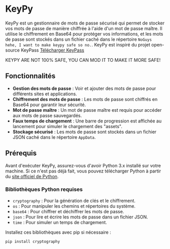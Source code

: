 # KeyPy

KeyPy est un gestionnaire de mots de passe sécurisé qui permet de stocker vos mots de passe de manière chiffrée à l'aide d'un mot de passe maître. Il utilise le chiffrement en Base64 pour protéger vos informations, et les mots de passe sont stockés dans un fichier caché dans le répertoire `NoGuys hehe, I want to make keypy safe so no.`.
KeyPy est inspiré du projet open-source KeyPass [Télécharger KeyPass](https://keepass.info/)

KEYPY ARE NOT 100% SAFE, YOU CAN MOD IT TO MAKE IT MORE SAFE!

## Fonctionnalités

- **Gestion des mots de passe** : Voir et ajouter des mots de passe pour différents sites et applications.
- **Chiffrement des mots de passe** : Les mots de passe sont chiffrés en Base64 pour garantir leur sécurité.
- **Mot de passe maître** : Un mot de passe maître est requis pour accéder aux mots de passe sauvegardés.
- **Faux temps de chargement** : Une barre de progression est affichée au lancement pour simuler le chargement des "assets".
- **Stockage sécurisé** : Les mots de passe sont stockés dans un fichier JSON caché dans le répertoire `AppData`.

## Prérequis

Avant d'exécuter KeyPy, assurez-vous d'avoir Python 3.x installé sur votre machine. Si ce n'est pas déjà fait, vous pouvez télécharger Python à partir du [site officiel de Python](https://www.python.org/downloads/).

### Bibliothèques Python requises

- `cryptography` : Pour la génération de clés et le chiffrement.
- `os` : Pour manipuler les chemins et répertoires du système.
- `base64` : Pour chiffrer et déchiffrer les mots de passe.
- `json` : Pour lire et écrire les mots de passe dans un fichier JSON.
- `time` : Pour simuler un temps de chargement.

Installez ces bibliothèques avec pip si nécessaire :

```bash
pip install cryptography
